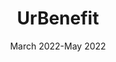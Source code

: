 ---
layout: ../../layouts/ProjectLayout.astro
title: UrBenefit
date: "March 2022-May 2022"
projectRole: UX Designer/Researcher
intro:
image:
  url:
  alt: "Temporary"
problem:
solution:
projectResults:
tech:
tools: "Figma"
process:
reflection: 
---